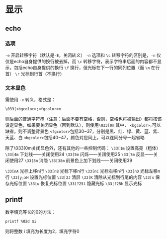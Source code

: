 # 显示

## echo
### 选项
`-e` 开启转移字符（默认是`-E`，关闭转义）
`-n` 选项和 `\c` 转移字符的区别是，`-n` 仅仅是echo自身提供的换行被去掉，而 `\c` 转移字符，表示字符串后面的内容都不显示，包括echo自身提供的换行
`\f` 换行，但光标在下一行的同列位置（而 `\n` 在行首）
`\r` 光标到行首（不换行）

### 文本显色
需使用 `-e` 转义，格式是：
```
\033[<bgcolor>;<fgcolor>m
```
则后面的普通字符串（注意：后面不要有空格，否则，空格也将被输出）都将按该设定显色，如果要关闭显色（回到默认），则使用`\033[0m`
其中，
`<bgcolor>;`可以缺省，则不调整背景色
`<fgcolor>`包括30~37，分别是黑、红、绿、黄、蓝、紫、天蓝、白
`<bgcolor>`包括40~47，颜色对应同上，可以连同分号一起省略

除了\033[0m关闭显色外，还有其他的一些控制代码：
`\33[1m` 设置高亮（粗体）
`\33[4m` 下划线——关闭使用24
`\33[5m` 闪烁——关闭使用25
`\33[7m` 反显——关闭使用27
`\33[8m` 消隐
`\33[38m` 前景色上加下划线——关闭使用39

`\33[nA` 光标上移n行
`\33[nB` 光标下移n行
`\33[nC` 光标右移n行
`\33[nD` 光标左移n行
`\33[y;xH` 设置光标位置
`\33[2J` 清屏
`\33[K` 清除从光标到行尾的内容
`\33[s` 保存光标位置
`\33[u` 恢复光标位置
`\33[?25l` 隐藏光标
`\33[?25h` 显示光标


## printf
数字填充等长的0的方法：
```
printf %02d $i
```
则将整数 i 填充为长度为2，填充字符0

